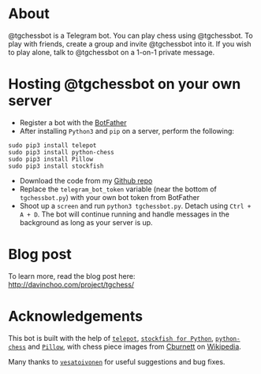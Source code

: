 # About
@tgchessbot is a Telegram bot. You can play chess using @tgchessbot. To play with friends, create a group and invite @tgchessbot into it. If you wish to play alone, talk to @tgchessbot on a 1-on-1 private message.

# Hosting @tgchessbot on your own server

* Register a bot with the [BotFather](https://telegram.me/botfather)
* After installing `Python3` and `pip` on a server, perform the following:

```
sudo pip3 install telepot
sudo pip3 install python-chess
sudo pip3 install Pillow
sudo pip3 install stockfish
```

* Download the code from my [Github repo](https://github.com/cxjdavin/tgchessbot)
* Replace the `telegram_bot_token` variable (near the bottom of `tgchessbot.py`) with your own bot token from BotFather
* Shoot up a `screen` and run `python3 tgchessbot.py`. Detach using `Ctrl + A + D`. The bot will continue running and handle messages in the background as long as your server is up.

# Blog post
To learn more, read the blog post here: http://davinchoo.com/project/tgchess/

# Acknowledgements
This bot is built with the help of [`telepot`](https://github.com/nickoala/telepot), [`stockfish for Python`](https://github.com/zhelyabuzhsky/stockfish), [`python-chess`](https://github.com/niklasf/python-chess) and [`Pillow`](https://pillow.readthedocs.io/en/3.2.x/), with chess piece images from [Cburnett](https://en.wikipedia.org/wiki/User:Cburnett) on [Wikipedia](https://en.wikipedia.org/wiki/Chess_piece).

Many thanks to [`vesatoivonen`](https://github.com/vesatoivonen) for useful suggestions and bug fixes.
